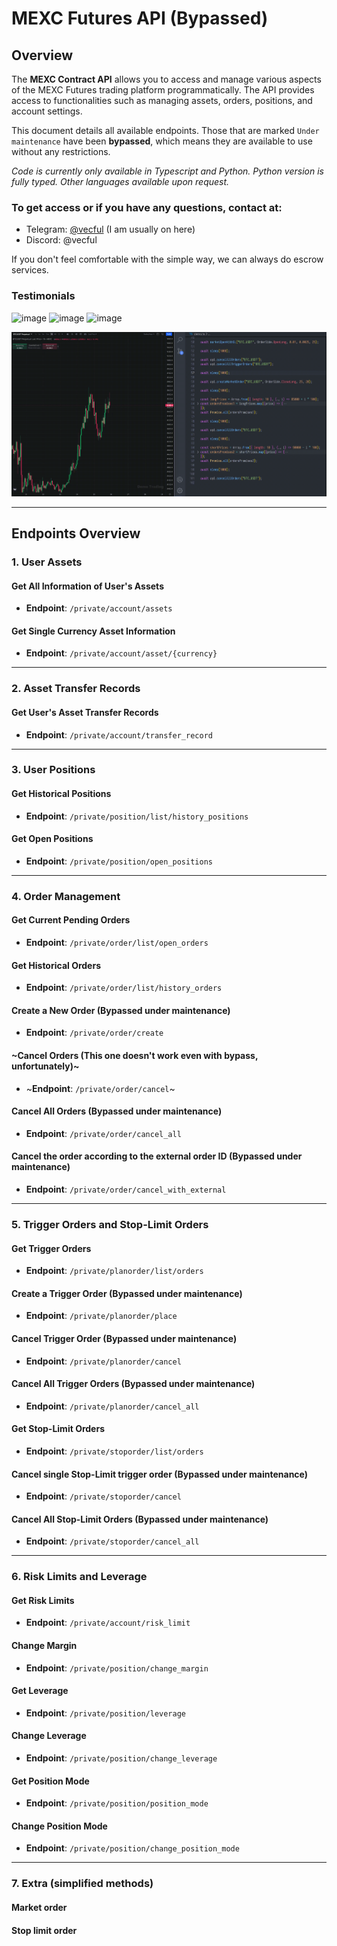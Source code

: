 # MEXC Futures API (Bypassed)

## Overview
The **MEXC Contract API** allows you to access and manage various aspects of the MEXC Futures trading platform programmatically. The API provides access to functionalities such as managing assets, orders, positions, and account settings.

This document details all available endpoints. Those that are marked `Under maintenance` have been **bypassed**, which means they are available to use without any restrictions.

*Code is currently only available in Typescript and Python. Python version is fully typed. Other languages available upon request.*


### To get access or if you have any questions, contact at:

* Telegram: [@vecful](https://t.me/vecful) (I am usually on here)
* Discord: @vecful

If you don't feel comfortable with the simple way, we can always do escrow services.

### Testimonials

<img width="137" alt="image" src="https://github.com/user-attachments/assets/6cb2150c-a0c9-4422-868a-4b71ac06596a" />
<img width="53" alt="image" src="https://github.com/user-attachments/assets/d9f56180-bd4b-414f-9fcc-d1190f7cad89" />
<img width="53" alt="image" src="https://github.com/user-attachments/assets/bcd74fa6-56e8-448a-8eb2-7bea525d6414" />




![assets/demo.gif](assets/demo.gif)

---

## Endpoints Overview

### 1. **User Assets**

#### Get All Information of User's Assets
- **Endpoint**: `/private/account/assets`
  
#### Get Single Currency Asset Information
- **Endpoint**: `/private/account/asset/{currency}`

---

### 2. **Asset Transfer Records**

#### Get User's Asset Transfer Records
- **Endpoint**: `/private/account/transfer_record`

---

### 3. **User Positions**

#### Get Historical Positions
- **Endpoint**: `/private/position/list/history_positions`

#### Get Open Positions
- **Endpoint**: `/private/position/open_positions`

---

### 4. **Order Management**

#### Get Current Pending Orders
- **Endpoint**: `/private/order/list/open_orders`

#### Get Historical Orders
- **Endpoint**: `/private/order/list/history_orders`

#### Create a New Order (Bypassed under maintenance)
- **Endpoint**: `/private/order/create`

#### ~Cancel Orders (This one doesn't work even with bypass, unfortunately)~
- ~**Endpoint**: `/private/order/cancel`~

#### Cancel All Orders (Bypassed under maintenance)
- **Endpoint**: `/private/order/cancel_all`

#### Cancel the order according to the external order ID (Bypassed under maintenance)
- **Endpoint**: `/private/order/cancel_with_external`

---

### 5. **Trigger Orders and Stop-Limit Orders**

#### Get Trigger Orders
- **Endpoint**: `/private/planorder/list/orders`

#### Create a Trigger Order (Bypassed under maintenance)
- **Endpoint**: `/private/planorder/place`

#### Cancel Trigger Order (Bypassed under maintenance)
- **Endpoint**: `/private/planorder/cancel`
  
#### Cancel All Trigger Orders (Bypassed under maintenance)
- **Endpoint**: `/private/planorder/cancel_all`

#### Get Stop-Limit Orders
- **Endpoint**: `/private/stoporder/list/orders`

#### Cancel single Stop-Limit trigger order (Bypassed under maintenance)
- **Endpoint**: `/private/stoporder/cancel`

#### Cancel All Stop-Limit Orders (Bypassed under maintenance)
- **Endpoint**: `/private/stoporder/cancel_all`

---

### 6. **Risk Limits and Leverage**

#### Get Risk Limits
- **Endpoint**: `/private/account/risk_limit`

#### Change Margin
- **Endpoint**: `/private/position/change_margin`

#### Get Leverage
- **Endpoint**: `/private/position/leverage`

#### Change Leverage
- **Endpoint**: `/private/position/change_leverage`

#### Get Position Mode
- **Endpoint**: `/private/position/position_mode`

#### Change Position Mode
- **Endpoint**: `/private/position/change_position_mode`

---


### 7. Extra (simplified methods)

#### Market order

#### Stop limit order

